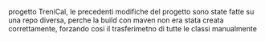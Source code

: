 progetto TreniCal, le precedenti modifiche del progetto sono state fatte su una repo diversa, perche la build con maven non era stata creata correttamente, forzando cosi il trasferimetno di tutte le classi manualmente
